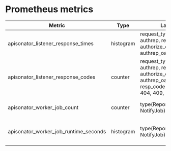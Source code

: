 # Prometheus metrics

| Metric                                | Type      | Labels                                                                                                       | Description                                 |
|---------------------------------------|-----------|--------------------------------------------------------------------------------------------------------------|---------------------------------------------|
| apisonator_listener_response_times    | histogram | request_type(authorize, authrep, report, authorize_oauth, authrep_oauth)                                     | Request response times in seconds           |
| apisonator_listener_response_codes    | counter   | request_type(authorize, authrep, report, authorize_oauth, authrep_oauth), resp_code(2xx, 403, 404, 409, 5xx) | HTTP status codes returned by the listeners |
| apisonator_worker_job_count           | counter   | type(ReportJob, NotifyJob)                                                                                   | Number of jobs processed                    |
| apisonator_worker_job_runtime_seconds | histogram | type(ReportJob, NotifyJob)                                                                                   | How long the jobs take to complete          |
